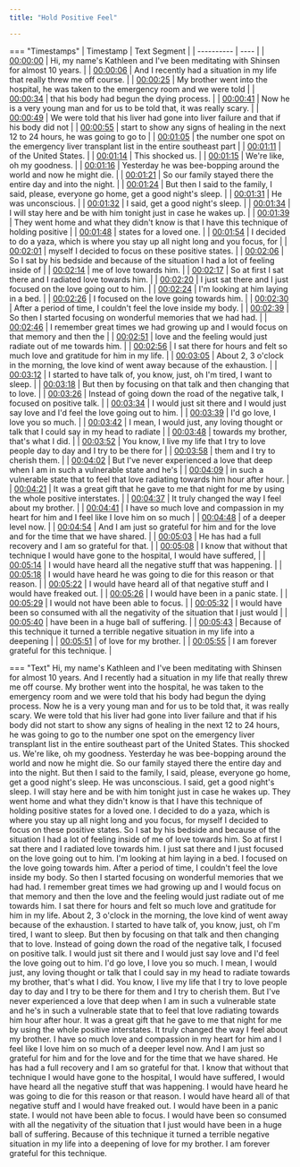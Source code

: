 ```yaml
---
title: "Hold Positive Feel"

---
```

=== "Timestamps"
    | Timestamp | Text Segment |
    | ---------- | ----  |
    | [00:00:00](https://www.youtube.com/watch?v=JNZRKbFlsaY&t=0) |  Hi, my name's Kathleen and I've been meditating with Shinsen for almost 10 years. |
    | [00:00:06](https://www.youtube.com/watch?v=JNZRKbFlsaY&t=6) |  And I recently had a situation in my life that really threw me off course. |
    | [00:00:25](https://www.youtube.com/watch?v=JNZRKbFlsaY&t=25) |  My brother went into the hospital, he was taken to the emergency room and we were told |
    | [00:00:34](https://www.youtube.com/watch?v=JNZRKbFlsaY&t=34) |  that his body had begun the dying process. |
    | [00:00:41](https://www.youtube.com/watch?v=JNZRKbFlsaY&t=41) |  Now he is a very young man and for us to be told that, it was really scary. |
    | [00:00:49](https://www.youtube.com/watch?v=JNZRKbFlsaY&t=49) |  We were told that his liver had gone into liver failure and that if his body did not |
    | [00:00:55](https://www.youtube.com/watch?v=JNZRKbFlsaY&t=55) |  start to show any signs of healing in the next 12 to 24 hours, he was going to go to |
    | [00:01:05](https://www.youtube.com/watch?v=JNZRKbFlsaY&t=65) |  the number one spot on the emergency liver transplant list in the entire southeast part |
    | [00:01:11](https://www.youtube.com/watch?v=JNZRKbFlsaY&t=71) |  of the United States. |
    | [00:01:14](https://www.youtube.com/watch?v=JNZRKbFlsaY&t=74) |  This shocked us. |
    | [00:01:15](https://www.youtube.com/watch?v=JNZRKbFlsaY&t=75) |  We're like, oh my goodness. |
    | [00:01:16](https://www.youtube.com/watch?v=JNZRKbFlsaY&t=76) |  Yesterday he was bee-bopping around the world and now he might die. |
    | [00:01:21](https://www.youtube.com/watch?v=JNZRKbFlsaY&t=81) |  So our family stayed there the entire day and into the night. |
    | [00:01:24](https://www.youtube.com/watch?v=JNZRKbFlsaY&t=84) |  But then I said to the family, I said, please, everyone go home, get a good night's sleep. |
    | [00:01:31](https://www.youtube.com/watch?v=JNZRKbFlsaY&t=91) |  He was unconscious. |
    | [00:01:32](https://www.youtube.com/watch?v=JNZRKbFlsaY&t=92) |  I said, get a good night's sleep. |
    | [00:01:34](https://www.youtube.com/watch?v=JNZRKbFlsaY&t=94) |  I will stay here and be with him tonight just in case he wakes up. |
    | [00:01:39](https://www.youtube.com/watch?v=JNZRKbFlsaY&t=99) |  They went home and what they didn't know is that I have this technique of holding positive |
    | [00:01:48](https://www.youtube.com/watch?v=JNZRKbFlsaY&t=108) |  states for a loved one. |
    | [00:01:54](https://www.youtube.com/watch?v=JNZRKbFlsaY&t=114) |  I decided to do a yaza, which is where you stay up all night long and you focus, for |
    | [00:02:01](https://www.youtube.com/watch?v=JNZRKbFlsaY&t=121) |  myself I decided to focus on these positive states. |
    | [00:02:06](https://www.youtube.com/watch?v=JNZRKbFlsaY&t=126) |  So I sat by his bedside and because of the situation I had a lot of feeling inside of |
    | [00:02:14](https://www.youtube.com/watch?v=JNZRKbFlsaY&t=134) |  me of love towards him. |
    | [00:02:17](https://www.youtube.com/watch?v=JNZRKbFlsaY&t=137) |  So at first I sat there and I radiated love towards him. |
    | [00:02:20](https://www.youtube.com/watch?v=JNZRKbFlsaY&t=140) |  I just sat there and I just focused on the love going out to him. |
    | [00:02:24](https://www.youtube.com/watch?v=JNZRKbFlsaY&t=144) |  I'm looking at him laying in a bed. |
    | [00:02:26](https://www.youtube.com/watch?v=JNZRKbFlsaY&t=146) |  I focused on the love going towards him. |
    | [00:02:30](https://www.youtube.com/watch?v=JNZRKbFlsaY&t=150) |  After a period of time, I couldn't feel the love inside my body. |
    | [00:02:39](https://www.youtube.com/watch?v=JNZRKbFlsaY&t=159) |  So then I started focusing on wonderful memories that we had had. |
    | [00:02:46](https://www.youtube.com/watch?v=JNZRKbFlsaY&t=166) |  I remember great times we had growing up and I would focus on that memory and then the |
    | [00:02:51](https://www.youtube.com/watch?v=JNZRKbFlsaY&t=171) |  love and the feeling would just radiate out of me towards him. |
    | [00:02:56](https://www.youtube.com/watch?v=JNZRKbFlsaY&t=176) |  I sat there for hours and felt so much love and gratitude for him in my life. |
    | [00:03:05](https://www.youtube.com/watch?v=JNZRKbFlsaY&t=185) |  About 2, 3 o'clock in the morning, the love kind of went away because of the exhaustion. |
    | [00:03:12](https://www.youtube.com/watch?v=JNZRKbFlsaY&t=192) |  I started to have talk of, you know, just, oh I'm tired, I want to sleep. |
    | [00:03:18](https://www.youtube.com/watch?v=JNZRKbFlsaY&t=198) |  But then by focusing on that talk and then changing that to love. |
    | [00:03:26](https://www.youtube.com/watch?v=JNZRKbFlsaY&t=206) |  Instead of going down the road of the negative talk, I focused on positive talk. |
    | [00:03:34](https://www.youtube.com/watch?v=JNZRKbFlsaY&t=214) |  I would just sit there and I would just say love and I'd feel the love going out to him. |
    | [00:03:39](https://www.youtube.com/watch?v=JNZRKbFlsaY&t=219) |  I'd go love, I love you so much. |
    | [00:03:42](https://www.youtube.com/watch?v=JNZRKbFlsaY&t=222) |  I mean, I would just, any loving thought or talk that I could say in my head to radiate |
    | [00:03:48](https://www.youtube.com/watch?v=JNZRKbFlsaY&t=228) |  towards my brother, that's what I did. |
    | [00:03:52](https://www.youtube.com/watch?v=JNZRKbFlsaY&t=232) |  You know, I live my life that I try to love people day to day and I try to be there for |
    | [00:03:58](https://www.youtube.com/watch?v=JNZRKbFlsaY&t=238) |  them and I try to cherish them. |
    | [00:04:02](https://www.youtube.com/watch?v=JNZRKbFlsaY&t=242) |  But I've never experienced a love that deep when I am in such a vulnerable state and he's |
    | [00:04:09](https://www.youtube.com/watch?v=JNZRKbFlsaY&t=249) |  in such a vulnerable state that to feel that love radiating towards him hour after hour. |
    | [00:04:21](https://www.youtube.com/watch?v=JNZRKbFlsaY&t=261) |  It was a great gift that he gave to me that night for me by using the whole positive interstates. |
    | [00:04:37](https://www.youtube.com/watch?v=JNZRKbFlsaY&t=277) |  It truly changed the way I feel about my brother. |
    | [00:04:41](https://www.youtube.com/watch?v=JNZRKbFlsaY&t=281) |  I have so much love and compassion in my heart for him and I feel like I love him on so much |
    | [00:04:48](https://www.youtube.com/watch?v=JNZRKbFlsaY&t=288) |  of a deeper level now. |
    | [00:04:54](https://www.youtube.com/watch?v=JNZRKbFlsaY&t=294) |  And I am just so grateful for him and for the love and for the time that we have shared. |
    | [00:05:03](https://www.youtube.com/watch?v=JNZRKbFlsaY&t=303) |  He has had a full recovery and I am so grateful for that. |
    | [00:05:08](https://www.youtube.com/watch?v=JNZRKbFlsaY&t=308) |  I know that without that technique I would have gone to the hospital, I would have suffered, |
    | [00:05:14](https://www.youtube.com/watch?v=JNZRKbFlsaY&t=314) |  I would have heard all the negative stuff that was happening. |
    | [00:05:18](https://www.youtube.com/watch?v=JNZRKbFlsaY&t=318) |  I would have heard he was going to die for this reason or that reason. |
    | [00:05:22](https://www.youtube.com/watch?v=JNZRKbFlsaY&t=322) |  I would have heard all of that negative stuff and I would have freaked out. |
    | [00:05:26](https://www.youtube.com/watch?v=JNZRKbFlsaY&t=326) |  I would have been in a panic state. |
    | [00:05:29](https://www.youtube.com/watch?v=JNZRKbFlsaY&t=329) |  I would not have been able to focus. |
    | [00:05:32](https://www.youtube.com/watch?v=JNZRKbFlsaY&t=332) |  I would have been so consumed with all the negativity of the situation that I just would |
    | [00:05:40](https://www.youtube.com/watch?v=JNZRKbFlsaY&t=340) |  have been in a huge ball of suffering. |
    | [00:05:43](https://www.youtube.com/watch?v=JNZRKbFlsaY&t=343) |  Because of this technique it turned a terrible negative situation in my life into a deepening |
    | [00:05:51](https://www.youtube.com/watch?v=JNZRKbFlsaY&t=351) |  of love for my brother. |
    | [00:05:55](https://www.youtube.com/watch?v=JNZRKbFlsaY&t=355) |  I am forever grateful for this technique. |

=== "Text"
     Hi, my name's Kathleen and I've been meditating with Shinsen for almost 10 years. And I recently had a situation in my life that really threw me off course. My brother went into the hospital, he was taken to the emergency room and we were told that his body had begun the dying process. Now he is a very young man and for us to be told that, it was really scary. We were told that his liver had gone into liver failure and that if his body did not start to show any signs of healing in the next 12 to 24 hours, he was going to go to the number one spot on the emergency liver transplant list in the entire southeast part of the United States. This shocked us. We're like, oh my goodness. Yesterday he was bee-bopping around the world and now he might die. So our family stayed there the entire day and into the night. But then I said to the family, I said, please, everyone go home, get a good night's sleep. He was unconscious. I said, get a good night's sleep. I will stay here and be with him tonight just in case he wakes up. They went home and what they didn't know is that I have this technique of holding positive states for a loved one. I decided to do a yaza, which is where you stay up all night long and you focus, for myself I decided to focus on these positive states. So I sat by his bedside and because of the situation I had a lot of feeling inside of me of love towards him. So at first I sat there and I radiated love towards him. I just sat there and I just focused on the love going out to him. I'm looking at him laying in a bed. I focused on the love going towards him. After a period of time, I couldn't feel the love inside my body. So then I started focusing on wonderful memories that we had had. I remember great times we had growing up and I would focus on that memory and then the love and the feeling would just radiate out of me towards him. I sat there for hours and felt so much love and gratitude for him in my life. About 2, 3 o'clock in the morning, the love kind of went away because of the exhaustion. I started to have talk of, you know, just, oh I'm tired, I want to sleep. But then by focusing on that talk and then changing that to love. Instead of going down the road of the negative talk, I focused on positive talk. I would just sit there and I would just say love and I'd feel the love going out to him. I'd go love, I love you so much. I mean, I would just, any loving thought or talk that I could say in my head to radiate towards my brother, that's what I did. You know, I live my life that I try to love people day to day and I try to be there for them and I try to cherish them. But I've never experienced a love that deep when I am in such a vulnerable state and he's in such a vulnerable state that to feel that love radiating towards him hour after hour. It was a great gift that he gave to me that night for me by using the whole positive interstates. It truly changed the way I feel about my brother. I have so much love and compassion in my heart for him and I feel like I love him on so much of a deeper level now. And I am just so grateful for him and for the love and for the time that we have shared. He has had a full recovery and I am so grateful for that. I know that without that technique I would have gone to the hospital, I would have suffered, I would have heard all the negative stuff that was happening. I would have heard he was going to die for this reason or that reason. I would have heard all of that negative stuff and I would have freaked out. I would have been in a panic state. I would not have been able to focus. I would have been so consumed with all the negativity of the situation that I just would have been in a huge ball of suffering. Because of this technique it turned a terrible negative situation in my life into a deepening of love for my brother. I am forever grateful for this technique.